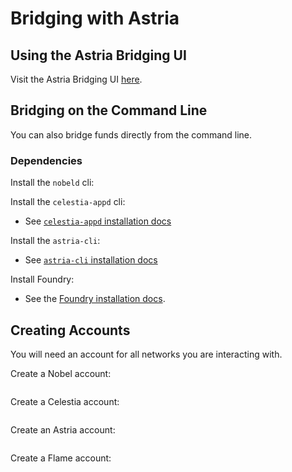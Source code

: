 # Bridging with Astria

## Using the Astria Bridging UI

<!-- TODO: add the actual url here -->
Visit the Astria Bridging UI [here]().

## Bridging on the Command Line

You can also bridge funds directly from the command line.

### Dependencies

Install the `nobeld` cli:

<!--@include: ../components/_install-nobeld.md-->

Install the `celestia-appd` cli:

- See [`celestia-appd` installation
  docs](https://docs.celestia.org/how-to-guides/celestia-app)

Install the `astria-cli`:

- See [`astria-cli` installation
  docs](../developer/astria-cli/astria-cli-installation.md)

Install Foundry:

- See the [Foundry installation
  docs](https://book.getfoundry.sh/getting-started/installation).


## Creating Accounts

You will need an account for all networks you are interacting with.

Create a Nobel account:

```bash
```

Create a Celestia account:

```bash
```

Create an Astria account:

```bash
```

Create a Flame account:

```bash
```
